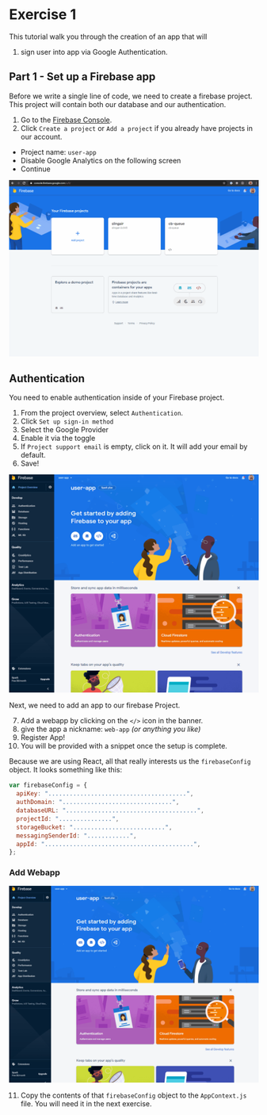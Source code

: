 # Exercise 1

This tutorial walk you through the creation of an app that will

1. sign user into app via Google Authentication.

## Part 1 - Set up a Firebase app

Before we write a single line of code, we need to create a firebase project. This project will contain both our database and our authentication.

1. Go to the [Firebase Console](https://console.firebase.google.com/).
2. Click `Create a project` or `Add a project` if you already have projects in our account.

- Project name: `user-app`
- Disable Google Analytics on the following screen
- Continue

![Create Firebase app](../assets/1-create-firebase-app.gif)

## Authentication

You need to enable authentication inside of your Firebase project.

1. From the project overview, select `Authentication`.
2. Click `Set up sign-in method`
3. Select the Google Provider
4. Enable it via the toggle
5. If `Project support email` is empty, click on it. It will add your email by default.
6. Save!

![Enable Authentication](../assets/2-enable-authentication.gif)

Next, we need to add an app to our firebase Project.

7. Add a webapp by clicking on the `</>` icon in the banner.
8. give the app a nickname: `web-app` _(or anything you like)_
9. Register App!
10. You will be provided with a snippet once the setup is complete.

Because we are using React, all that really interests us the `firebaseConfig` object. It looks something like this:

```js
var firebaseConfig = {
  apiKey: ".......................................",
  authDomain: "...............................",
  databaseURL: ".....................................",
  projectId: "...............",
  storageBucket: "..........................",
  messagingSenderId: "............",
  appId: "..........................................",
};
```

### Add Webapp

![Add Webapp](../assets/3-add-webapp.gif)

11. Copy the contents of that `firebaseConfig` object to the `AppContext.js` file. You will need it in the next exercise.
